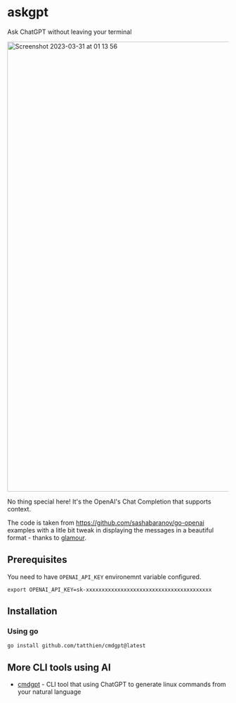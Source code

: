 # askgpt

Ask ChatGPT without leaving your terminal

<img width="1022" alt="Screenshot 2023-03-31 at 01 13 56" src="https://user-images.githubusercontent.com/72242664/228927159-cd626a53-378d-4f72-8fac-e12c6bd088b8.png">

No thing special here! It's the OpenAI's Chat Completion that supports context.

The code is taken from https://github.com/sashabaranov/go-openai examples with a litle bit tweak in displaying the messages in a beautiful format - thanks to [glamour](https://github.com/charmbracelet/glamour).

## Prerequisites

You need to have `OPENAI_API_KEY` environemnt variable configured.

```
export OPENAI_API_KEY=sk-xxxxxxxxxxxxxxxxxxxxxxxxxxxxxxxxxxxxxxxx
```

## Installation

### Using go

```
go install github.com/tatthien/cmdgpt@latest
```

## More CLI tools using AI

- [cmdgpt](https://github.com/tatthien/cmdgpt) - CLI tool that using ChatGPT to generate linux commands from your natural language
